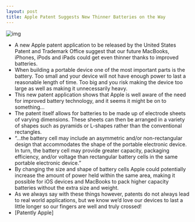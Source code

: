 ```yaml
---
layout: post
title: Apple Patent Suggests New Thinner Batteries on the Way
---
```

![img](http://media.idownloadblog.com/wp-content/uploads/2012/01/iphone-4-battery.jpg)
* A new Apple patent application to be released by the United States Patent and Trademark Office suggest that our future MacBooks, iPhones, iPods and iPads could get even thinner thanks to improved batteries.
* When building a portable device one of the most important parts is the battery. Too small and your device will not have enough power to last a reasonable length of time. Too big and you risk making the device too large as well as making it unnecessarily heavy.
* This new patent application shows that Apple is well aware of the need for improved battery technology, and it seems it might be on to something…
* The patent itself allows for batteries to be made up of electrode sheets of varying dimensions. These sheets can then be arranged in a variety of shapes such as pyramids or L-shapes rather than the conventional rectangles.
* “…the battery cell may include an asymmetric and/or non-rectangular design that accommodates the shape of the portable electronic device. In turn, the battery cell may provide greater capacity, packaging efficiency, and/or voltage than rectangular battery cells in the same portable electronic device.”
* By changing the size and shape of battery cells Apple could potentially increase the amount of power held within the same area, making it possible for iOS devices and MacBooks to pack higher capacity batteries without the extra size and weight.
* As we always say with these things however, patents do not always lead to real world applications, but we know we’d love our devices to last a little longer so our fingers are well and truly crossed!
* [Patently Apple]


